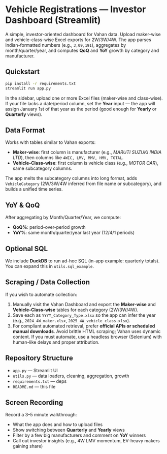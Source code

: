 # Vehicle Registrations — Investor Dashboard (Streamlit)

A simple, investor-oriented dashboard for Vahan data. Upload maker-wise and vehicle-class-wise Excel exports for 2W/3W/4W. The app parses Indian-formatted numbers (e.g., `3,09,191`), aggregates by month/quarter/year, and computes **QoQ** and **YoY** growth by category and manufacturer.

## Quickstart

```bash
pip install -r requirements.txt
streamlit run app.py
```

In the sidebar, upload one or more Excel files (maker-wise and class-wise). If your file lacks a date/period column, set the **Year** input — the app will assign January 1st of that year as the period (good enough for **Yearly** or **Quarterly** views).

## Data Format

Works with tables similar to Vahan exports:
- **Maker-wise**: first column is manufacturer (e.g., *MARUTI SUZUKI INDIA LTD*), then columns like `4WIC, LMV, MMV, HMV, TOTAL`.
- **Vehicle-Class-wise**: first column is vehicle class (e.g., *MOTOR CAR*), same subcategory columns.

The app melts the subcategory columns into long format, adds `VehicleCategory` (2W/3W/4W inferred from file name or subcategory), and builds a unified time series.

## YoY & QoQ

After aggregating by Month/Quarter/Year, we compute:
- **QoQ%**: period-over-period growth
- **YoY%**: same month/quarter/year last year (12/4/1 periods)

## Optional SQL

We include **DuckDB** to run ad-hoc SQL (in-app example: quarterly totals). You can expand this in `utils.sql_example`.

## Scraping / Data Collection

If you wish to automate collection:
1. Manually visit the Vahan Dashboard and export the **Maker-wise** and **Vehicle-Class-wise** tables for each category (2W/3W/4W).
2. Save each as `YYYY_Category_Type.xlsx` so the app can infer the year (e.g., `2024_4W_maker.xlsx`, `2025_4W_vehicle_class.xlsx`).
3. For compliant automated retrieval, prefer **official APIs or scheduled manual downloads**. Avoid brittle HTML scraping; Vahan uses dynamic content. If you must automate, use a headless browser (Selenium) with human-like delays and proper attribution.

## Repository Structure

- `app.py` — Streamlit UI
- `utils.py` — data loaders, cleaning, aggregation, growth
- `requirements.txt` — deps
- `README.md` — this file

## Screen Recording

Record a 3–5 minute walkthrough:
- What the app does and how to upload files
- Show switching between **Quarterly** and **Yearly** views
- Filter by a few big manufacturers and comment on **YoY** winners
- Call out investor insights (e.g., 4W LMV momentum, EV-heavy makers gaining share)